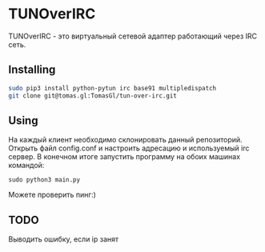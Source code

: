 TUNOverIRC
==========
TUNOverIRC - это виртуальный сетевой адаптер работающий через IRC сеть.


Installing
----------

```bash
sudo pip3 install python-pytun irc base91 multipledispatch
git clone git@tomas.gl:TomasGl/tun-over-irc.git
```


Using
-----
На каждый клиент необходимо склонировать данный репозиторий. Открыть файл config.conf и настроить адресацию и используемый irc сервер. В конечном итоге запустить программу на обоих машинах командой: 
```
sudo python3 main.py
```

Можете проверить пинг:)


TODO
----
Выводить ошибку, если ip занят
